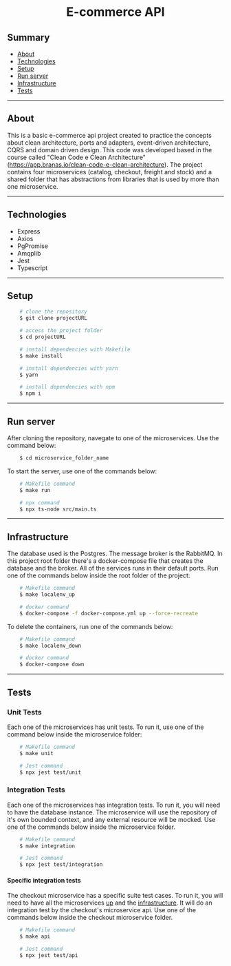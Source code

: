 <h1 align="center"> E-commerce API </h1>

## Summary
- [About](#About)
- [Technologies](#Technologies)
- [Setup](#Setup)
- [Run server](#Run-server)
- [Infrastructure](#Infrastructure)
- [Tests](#Tests)

---
<a id="About"></a> 
## About 

This is a basic e-commerce api project created to practice the concepts about clean architecture, ports and adapters, event-driven architecture, CQRS and domain driven design. This code was developed based in the course called "Clean Code e Clean Architecture"(https://app.branas.io/clean-code-e-clean-architecture). The project contains four microservices (catalog, checkout, freight and stock) and a shared folder that has abstractions from libraries that is used by more than one microservice. 

---
<a id="Technologies"></a> 
## Technologies

- Express
- Axios
- PgPromise
- Amqplib
- Jest
- Typescript

---

<a id="Setup"></a> 
## Setup

```bash
    # clone the repository
    $ git clone projectURL
``` 

```bash
    # access the project folder
    $ cd projectURL
```

```bash
    # install dependencies with Makefile
    $ make install
```

```bash
    # install dependencies with yarn
    $ yarn
```
```bash
    # install dependencies with npm
    $ npm i
```
---
<a id="Run-server"></a> 
## Run server

After cloning the repository, navegate to one of the microservices. Use the command below: 

```bash
    $ cd microservice_folder_name
```

To start the server, use one of the commands below: 

```bash
    # Makefile command
    $ make run
```

```bash
    # npx command
    $ npx ts-node src/main.ts
```

---
<a id="Infrastructure"></a> 
## Infrastructure

The database used is the Postgres. The message broker is the RabbitMQ. In this project root folder there's a docker-compose file that creates the database and the broker. All of the services runs in their default ports. Run one of the commands below inside the root folder of the project:

```bash
    # Makefile command
    $ make localenv_up
```

```bash
    # docker command
    $ docker-compose -f docker-compose.yml up --force-recreate 
```

To delete the containers, run one of the commands below: 

```bash
    # Makefile command
    $ make localenv_down
```

```bash
    # docker command
    $ docker-compose down
```

---

<a id="Tests"></a> 
## Tests

### Unit Tests

Each one of the microservices has unit tests. To run it, use one of the command below inside the microservice folder:

```bash
    # Makefile command
    $ make unit
```

```bash
    # Jest command
    $ npx jest test/unit
```

### Integration Tests

Each one of the microservices has integration tests. To run it, you will need to have the database instance. 
The microservice will use the repository of it's own bounded context, and any external resource will be mocked.
Use one of the commands below inside the microservice folder.

```bash
    # Makefile command
    $ make integration
```

```bash
    # Jest command
    $ npx jest test/integration
```

#### Specific integration tests

The checkout microservice has a specific suite test cases. To run it, you will need to have all the microservices [up](#Run-server) and the [infrastructure](#Infrastructure). It will do an integration test by the checkout's microservice api.
Use one of the commands below inside the checkout microservice folder.

```bash
    # Makefile command
    $ make api
```

```bash
    # Jest command
    $ npx jest test/api 
```
